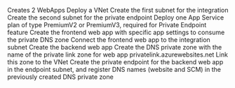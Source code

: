 Creates 2 WebApps
Deploy a VNet
Create the first subnet for the integration
Create the second subnet for the private endpoint
Deploy one App Service plan of type PremiumV2 or PremiumV3, required for Private Endpoint feature
Create the frontend web app with specific app settings to consume the private DNS zone
Connect the frontend web app to the integration subnet
Create the backend web app
Create the DNS private zone with the name of the private link zone for web app privatelink.azurewebsites.net
Link this zone to the VNet
Create the private endpoint for the backend web app in the endpoint subnet, and register DNS names (website and SCM) in the previously created DNS private zone